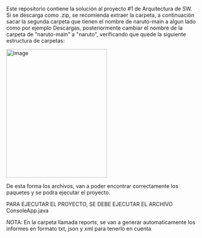 Este repositorio contiene la solución al proyecto #1 de Arquitectura de SW. Si se descarga como .zip, se recomienda extraer la carpeta, a continuación sacar la segunda carpeta que tienen el nombre de naruto-main 
a algun lado como por ejemplo Descargas, posteriormente cambiar el nombre de la carpeta de "naruto-main" a "naruto", verificando que quede la siguiente estructura de carpetas:

<img width="266" height="341" alt="image" src="https://github.com/user-attachments/assets/bb2a972e-93e1-4a6f-b116-43a1a43f831a" />

De esta forma los archivos, van a poder encontrar correctamente los paquetes y se podra ejecutar el proyecto.

PARA EJECUTAR EL PROYECTO, SE DEBE EJECUTAR EL ARCHIVO ConsoleApp.java


NOTA: En la carpeta llamada reports, se van a generar automaticamente los informes en formato txt, json y xml para tenerlo en cuenta
